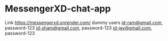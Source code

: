 # MessengerXD-chat-app
Link  https://messengerxd.onrender.com/
dummy users
id-ram@gmail.com, password-123
id-sham@gmail.com, password-123
id-jay@gmail.com, password-123
